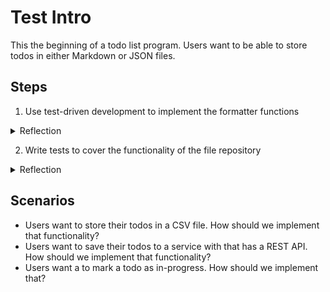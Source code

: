 # Test Intro

This the beginning of a todo list program. Users want to be able to store todos in either Markdown or JSON files.

## Steps
1) Use test-driven development to implement the formatter functions 
<details>
<summary>Reflection</summary>
  <br>
  Run a <a href="https://en.wikipedia.org/wiki/Code_coverage">code coverage</a> report with `npm run test:coverage` and look at the output. What is your code coverage percentage for functions and statements? Why?
</details>

2) Write tests to cover the functionality of the file repository 
<details>
<summary>Reflection</summary>
  <br>
  Was it hard to write tests for the file repository? Why?
  How might the class be changed to make it less difficult?
</details>

## Scenarios 
- Users want to store their todos in a CSV file. How should we implement that functionality?
- Users want to save their todos to a service with that has a REST API. How should we implement that functionality?
- Users want a to mark a todo as in-progress. How should we implement that?
